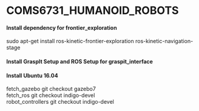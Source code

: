 # COMS6731_HUMANOID_ROBOTS

#### Install dependency for frontier_exploration
sudo apt-get install ros-kinetic-frontier-exploration ros-kinetic-navigation-stage


#### Install GraspIt Setup and ROS Setup for graspit_interface


#### Install Ubuntu 16.04
fetch_gazebo git checkout gazebo7  
fetch_ros git checkout indigo-devel  
robot_controllers git checkout indigo-devel
